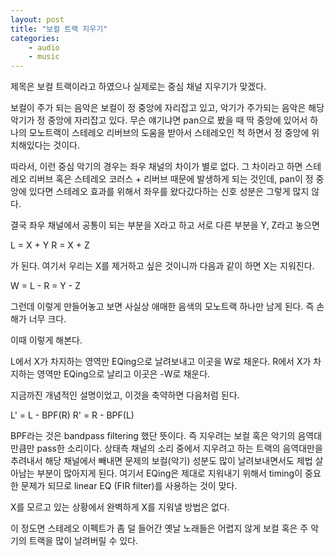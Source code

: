```yaml
---
layout: post
title: "보컬 트랙 지우기"
categories:
    - audio
    - music
---
```


제목은 보컬 트랙이라고 하였으나 실제로는 중심 채널 지우기가 맞겠다.

보컬이 주가 되는 음악은 보컬이 정 중앙에 자리잡고 있고, 악기가 주가되는 음악은 해당 악기가 정 중앙에 자리잡고 있다. 무슨 얘기냐면 pan으로 봤을 때 딱 중앙에 있어서 하나의 모노트랙이 스테레오 리버브의 도움을 받아서 스테레오인 척 하면서 정 중앙에 위치해있다는 것이다. 

따라서, 이런 중심 악기의 경우는 좌우 채널의 차이가 별로 없다. 그 차이라고 하면 스테레오 리버브 혹은 스테레오 코러스 + 리버브 때문에 발생하게 되는 것인데, pan이 정 중앙에 있다면 스테레오 효과를 위해서 좌우를 왔다갔다하는 신호 성분은 그렇게 많지 않다. 

결국 좌우 채널에서 공통이 되는 부분을 X라고 하고 서로 다른 부분을 Y, Z라고 놓으면

L = X + Y
R = X + Z

가 된다. 여기서 우리는 X를 제거하고 싶은 것이니까 다음과 같이 하면 X는 지워진다.

W = L - R = Y - Z

그런데 이렇게 만들어놓고 보면 사실상 애매한 음색의 모노트랙 하나만 남게 된다. 즉 손해가 너무 크다.

이때 이렇게 해본다.

L에서 X가 차지하는 영역만 EQing으로 날려보내고 이곳을 W로 채운다.
R에서 X가 차지하는 영역만 EQing으로 날리고 이곳은 -W로 채운다.

지금까진 개념적인 설명이었고, 이것을 축약하면 다음처럼 된다.

L' = L - BPF(R)
R' = R - BPF(L)

BPF라는 것은 bandpass filtering 했단 뜻이다. 즉 지우려는 보컬 혹은 악기의 음역대 만큼만 pass한 소리이다. 상태측 채널의 소리 중에서 지우려고 하는 트랙의 음역대만을 추려내서 해당 채널에서 빼내면 문제의 보컬(악기) 성분도 많이 날려보내면서도 제법 살아남는 부분이 많아지게 된다. 여기서 EQing은 제대로 지워내기 위해서 timing이 중요한 문제가 되므로 linear EQ (FIR filter)를 사용하는 것이 맞다. 

X를 모르고 있는 상황에서 완벽하게 X를 지워낼 방법은 없다. 

이 정도면 스테레오 이펙트가 좀 덜 들어간 옛날 노래들은 어렵지 않게 보컬 혹은 주 악기의 트랙을 많이 날려버릴 수 있다. 